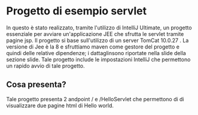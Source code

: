 # Progetto di esempio servlet

In questo è stato realizzato, tramite l'utilizzo di IntelliJ Ultimate, un progetto essenziale per avviare un'applicazione JEE che sfrutta le servlet tramite pagine jsp.
Il progetto si base sull'utilizzo di un server TomCat 10.0.27 .
La versione di Jee è la 8 e sfruttiamo maven come gestore del progetto e quindi delle relative dipendenze; i dattaglinsono riportate nella slide della sezione slide.
Tale progetto include le impostazioni IntelliJ che permettono un rapido avvio di tale progetto.

## Cosa presenta?
Tale progetto presenta 2 andpoint / e /HelloServlet  che permettono di di visualizzare due pagine html di Hello world.